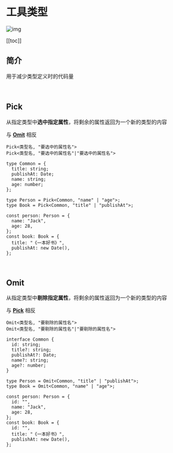 # 工具类型

![img](https://cdn-ssl-devio-img.classmethod.jp/wp-content/uploads/2020/09/typescript.png)

[[toc]]

## 简介

用于减少类型定义时的代码量

<br/>

## Pick

从指定类型中**选中指定属性**，将剩余的属性返回为一个新的类型的内容

与 **[Omit](#omit)** 相反

```tsx
Pick<类型名, "要选中的属性名">
Pick<类型名, "要选中的属性名"|"要选中的属性名">
```

```tsx
type Common = {
  title: string;
  publishAt: Date;
  name: string;
  age: number;
};

type Person = Pick<Common, "name" | "age">;
type Book = Pick<Common, "title" | "publishAt">;

const person: Person = {
  name: "Jack",
  age: 28,
};
const book: Book = {
  title: "《一本好书》",
  publishAt: new Date(),
};
```

<br/>

## Omit

从指定类型中**剔除指定属性**，将剩余的属性返回为一个新的类型的内容

与 **[Pick](#pick)** 相反

```tsx
Omit<类型名, "要剔除的属性名">
Omit<类型名, "要剔除的属性名"|"要剔除的属性名">
```

```tsx
interface Common {
  id: string;
  title?: string;
  publishAt?: Date;
  name?: string;
  age?: number;
}

type Person = Omit<Common, "title" | "publishAt">;
type Book = Omit<Common, "name" | "age">;

const person: Person = {
  id: "",
  name: "Jack",
  age: 28,
};
const book: Book = {
  id: "",
  title: "《一本好书》",
  publishAt: new Date(),
};
```

<br/>
